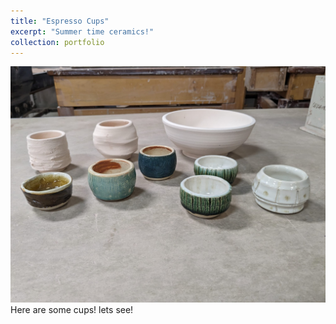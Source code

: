 ```yaml
---
title: "Espresso Cups"
excerpt: "Summer time ceramics!"
collection: portfolio
---
```


![Custom ceramic espresso cups](/images/ceramics_cups_display.jpg "Ceramic Espresso Cups")
Here are some cups!
lets see!
